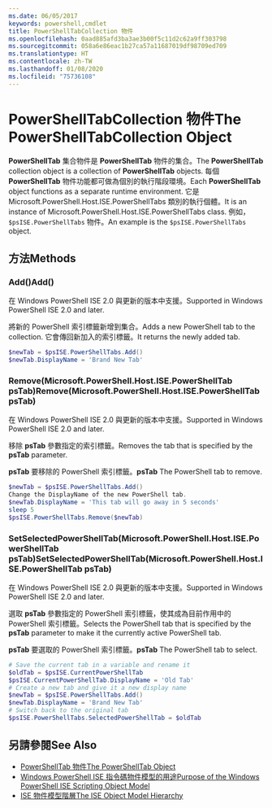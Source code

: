 ```yaml
---
ms.date: 06/05/2017
keywords: powershell,cmdlet
title: PowerShellTabCollection 物件
ms.openlocfilehash: 0aad885afd3ba3ae3b00f5c11d2c62a9ff303798
ms.sourcegitcommit: 058a6e86eac1b27ca57a11687019df98709ed709
ms.translationtype: HT
ms.contentlocale: zh-TW
ms.lasthandoff: 01/08/2020
ms.locfileid: "75736108"
---
```

# <a name="the-powershelltabcollection-object"></a><span data-ttu-id="5e967-103">PowerShellTabCollection 物件</span><span class="sxs-lookup"><span data-stu-id="5e967-103">The PowerShellTabCollection Object</span></span>

<span data-ttu-id="5e967-104">**PowerShellTab** 集合物件是 **PowerShellTab** 物件的集合。</span><span class="sxs-lookup"><span data-stu-id="5e967-104">The **PowerShellTab** collection object is a collection of **PowerShellTab** objects.</span></span> <span data-ttu-id="5e967-105">每個 **PowerShellTab** 物件功能都可做為個別的執行階段環境。</span><span class="sxs-lookup"><span data-stu-id="5e967-105">Each **PowerShellTab** object functions as a separate runtime environment.</span></span> <span data-ttu-id="5e967-106">它是 Microsoft.PowerShell.Host.ISE.PowerShellTabs 類別的執行個體。</span><span class="sxs-lookup"><span data-stu-id="5e967-106">It is an instance of Microsoft.PowerShell.Host.ISE.PowerShellTabs class.</span></span> <span data-ttu-id="5e967-107">例如，`$psISE.PowerShellTabs` 物件。</span><span class="sxs-lookup"><span data-stu-id="5e967-107">An example is the `$psISE.PowerShellTabs` object.</span></span>

## <a name="methods"></a><span data-ttu-id="5e967-108">方法</span><span class="sxs-lookup"><span data-stu-id="5e967-108">Methods</span></span>

### <a name="add"></a><span data-ttu-id="5e967-109">Add\(\)</span><span class="sxs-lookup"><span data-stu-id="5e967-109">Add\(\)</span></span>

<span data-ttu-id="5e967-110">在 Windows PowerShell ISE 2.0 與更新的版本中支援。</span><span class="sxs-lookup"><span data-stu-id="5e967-110">Supported in Windows PowerShell ISE 2.0 and later.</span></span>

<span data-ttu-id="5e967-111">將新的 PowerShell 索引標籤新增到集合。</span><span class="sxs-lookup"><span data-stu-id="5e967-111">Adds a new PowerShell tab to the collection.</span></span> <span data-ttu-id="5e967-112">它會傳回新加入的索引標籤。</span><span class="sxs-lookup"><span data-stu-id="5e967-112">It returns the newly added tab.</span></span>

```powershell
$newTab = $psISE.PowerShellTabs.Add()
$newTab.DisplayName = 'Brand New Tab'
```

### <a name="removemicrosoftpowershellhostisepowershelltab-pstab"></a><span data-ttu-id="5e967-113">Remove\(Microsoft.PowerShell.Host.ISE.PowerShellTab psTab\)</span><span class="sxs-lookup"><span data-stu-id="5e967-113">Remove\(Microsoft.PowerShell.Host.ISE.PowerShellTab psTab\)</span></span>

<span data-ttu-id="5e967-114">在 Windows PowerShell ISE 2.0 與更新的版本中支援。</span><span class="sxs-lookup"><span data-stu-id="5e967-114">Supported in Windows PowerShell ISE 2.0 and later.</span></span>

<span data-ttu-id="5e967-115">移除 **psTab** 參數指定的索引標籤。</span><span class="sxs-lookup"><span data-stu-id="5e967-115">Removes the tab that is specified by the **psTab** parameter.</span></span>

<span data-ttu-id="5e967-116">**psTab** 要移除的 PowerShell 索引標籤。</span><span class="sxs-lookup"><span data-stu-id="5e967-116">**psTab** The PowerShell tab to remove.</span></span>

```powershell
$newTab = $psISE.PowerShellTabs.Add()
Change the DisplayName of the new PowerShell tab.
$newTab.DisplayName = 'This tab will go away in 5 seconds'
sleep 5
$psISE.PowerShellTabs.Remove($newTab)
```

### <a name="setselectedpowershelltabmicrosoftpowershellhostisepowershelltab-pstab"></a><span data-ttu-id="5e967-117">SetSelectedPowerShellTab\(Microsoft.PowerShell.Host.ISE.PowerShellTab psTab\)</span><span class="sxs-lookup"><span data-stu-id="5e967-117">SetSelectedPowerShellTab\(Microsoft.PowerShell.Host.ISE.PowerShellTab psTab\)</span></span>

<span data-ttu-id="5e967-118">在 Windows PowerShell ISE 2.0 與更新的版本中支援。</span><span class="sxs-lookup"><span data-stu-id="5e967-118">Supported in Windows PowerShell ISE 2.0 and later.</span></span>

<span data-ttu-id="5e967-119">選取 **psTab** 參數指定的 PowerShell 索引標籤，使其成為目前作用中的 PowerShell 索引標籤。</span><span class="sxs-lookup"><span data-stu-id="5e967-119">Selects the PowerShell tab that is specified by the **psTab** parameter to make it the currently active PowerShell tab.</span></span>

<span data-ttu-id="5e967-120">**psTab** 要選取的 PowerShell 索引標籤。</span><span class="sxs-lookup"><span data-stu-id="5e967-120">**psTab** The PowerShell tab to select.</span></span>

```powershell
# Save the current tab in a variable and rename it
$oldTab = $psISE.CurrentPowerShellTab
$psISE.CurrentPowerShellTab.DisplayName = 'Old Tab'
# Create a new tab and give it a new display name
$newTab = $psISE.PowerShellTabs.Add()
$newTab.DisplayName = 'Brand New Tab'
# Switch back to the original tab
$psISE.PowerShellTabs.SelectedPowerShellTab = $oldTab
```

## <a name="see-also"></a><span data-ttu-id="5e967-121">另請參閱</span><span class="sxs-lookup"><span data-stu-id="5e967-121">See Also</span></span>

- [<span data-ttu-id="5e967-122">PowerShellTab 物件</span><span class="sxs-lookup"><span data-stu-id="5e967-122">The PowerShellTab Object</span></span>](The-PowerShellTab-Object.md)
- [<span data-ttu-id="5e967-123">Windows PowerShell ISE 指令碼物件模型的用途</span><span class="sxs-lookup"><span data-stu-id="5e967-123">Purpose of the Windows PowerShell ISE Scripting Object Model</span></span>](Purpose-of-the-Windows-PowerShell-ISE-Scripting-Object-Model.md)
- [<span data-ttu-id="5e967-124">ISE 物件模型階層</span><span class="sxs-lookup"><span data-stu-id="5e967-124">The ISE Object Model Hierarchy</span></span>](The-ISE-Object-Model-Hierarchy.md)
